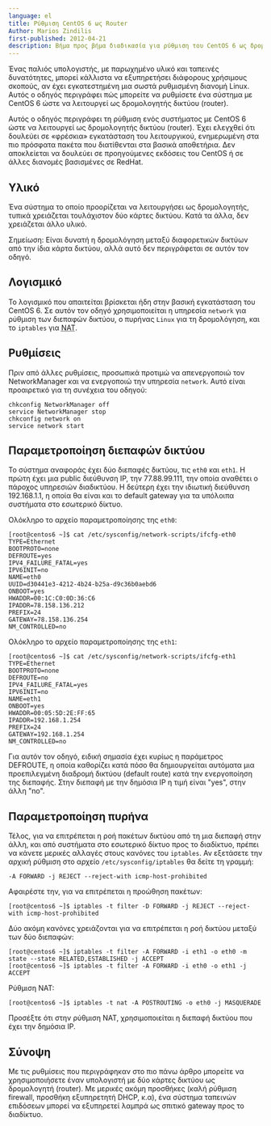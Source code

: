 ```yaml
---
language: el
title: Ρύθμιση CentOS 6 ως Router
Author: Marios Zindilis
first-published: 2012-04-21
description: Βήμα προς βήμα διαδικασία για ρύθμιση του CentOS 6 ως δρομολογητή δικτύου (router)
---
```


Ένας παλιός υπολογιστής, με παρωχημένο υλικό και ταπεινές δυνατότητες, μπορεί κάλλιστα να εξυπηρετήσει διάφορους
χρήσιμους σκοπούς, αν έχει εγκατεστημένη μια σωστά ρυθμισμένη διανομή Linux. Αυτός ο οδηγός περιγράφει πώς μπορείτε να
ρυθμίσετε ένα σύστημα με CentOS 6 ώστε να λειτουργεί ως δρομολογητής δικτύου (router).

<!-- read more -->

Αυτός ο οδηγός περιγράφει τη ρύθμιση ενός συστήματος με CentOS 6 ώστε να 
λειτουργεί ως δρομολογητής δικτύου (router). Έχει ελεγχθεί ότι δουλεύει 
σε «φρέσκια» εγκατάσταση του λειτουργικού, ενημερωμένη στα πιο πρόσφατα 
πακέτα που διατίθενται στα βασικά αποθετήρια. Δεν αποκλείεται να δουλεύει 
σε προηγούμενες εκδόσεις του CentOS ή σε άλλες διανομές βασισμένες σε 
RedHat. 

Υλικό
-----

Ένα σύστημα το οποίο προορίζεται να λειτουργήσει ως δρομολογητής, τυπικά 
χρειάζεται τουλάχιστον δύο κάρτες δικτύου. Κατά τα άλλα, δεν χρειάζεται άλλο 
υλικό.

Σημείωση: Είναι δυνατή η δρομολόγηση μεταξύ διαφορετικών δικτύων από την ίδια 
κάρτα δικτύου, αλλά αυτό δεν περιγράφεται σε αυτόν τον οδηγό. 

Λογισμικό
---------

Το λογισμικό που απαιτείται βρίσκεται ήδη στην βασική εγκατάσταση του 
CentOS 6. Σε αυτόν τον οδηγό χρησιμοποιείται η υπηρεσία `network` για 
ρύθμιση των διεπαφών δικτύου, ο πυρήνας `Linux` για τη δρομολόγηση, 
και το `iptables` για <abbr title="Network Address Translation">NAT</abbr>. 

Ρυθμίσεις
---------

Πριν από άλλες ρυθμίσεις, προσωπικά προτιμώ να απενεργοποιώ τον 
NetworkManager και να ενεργοποιώ την υπηρεσία `network`. Αυτό είναι 
προαιρετικό για τη συνέχεια του οδηγού:

    chkconfig NetworkManager off
    service NetworkManager stop
    chkconfig network on
    service network start

Παραμετροποίηση διεπαφών δικτύου 
--------------------------------

Το σύστημα αναφοράς έχει δύο διεπαφές δικτύου, τις `eth0` και `eth1`. Η 
πρώτη έχει μια public διεύθυνση IP, την 77.88.99.111, την οποία αναθέτει 
ο πάροχος υπηρεσιών διαδικτύου. Η δεύτερη έχει την ιδιωτική διεύθυνση 
192.168.1.1, η οποία θα είναι και το default gateway για τα υπόλοιπα 
συστήματα στο εσωτερικό δίκτυο.

Ολόκληρο το αρχείο παραμετροποίησης της `eth0`:

    [root@centos6 ~]$ cat /etc/sysconfig/network-scripts/ifcfg-eth0
    TYPE=Ethernet
    BOOTPROTO=none
    DEFROUTE=yes
    IPV4_FAILURE_FATAL=yes
    IPV6INIT=no
    NAME=eth0
    UUID=d30441e3-4212-4b24-b25a-d9c36b0aebd6
    ONBOOT=yes
    HWADDR=00:1C:C0:0D:36:C6
    IPADDR=78.158.136.212
    PREFIX=24
    GATEWAY=78.158.136.254
    NM_CONTROLLED=no

Ολόκληρο το αρχείο παραμετροποίησης της `eth1`:

    [root@centos6 ~]$ cat /etc/sysconfig/network-scripts/ifcfg-eth1
    TYPE=Ethernet
    BOOTPROTO=none
    DEFROUTE=no
    IPV4_FAILURE_FATAL=yes
    IPV6INIT=no
    NAME=eth1
    ONBOOT=yes
    HWADDR=00:05:5D:2E:FF:65
    IPADDR=192.168.1.254
    PREFIX=24
    GATEWAY=192.168.1.254
    NM_CONTROLLED=no

Για αυτόν τον οδηγό, ειδική σημασία έχει κυρίως η παράμετρος DEFROUTE, η 
οποία καθορίζει κατά πόσο θα δημιουργείται αυτόματα μια προεπιλεγμένη 
διαδρομή δικτύου (default route) κατά την ενεργοποίηση της διεπαφής. 
Στην διεπαφή με την δημόσια IP η τιμή είναι "yes", στην άλλη "no". 

Παραμετροποίηση πυρήνα
----------------------

Τέλος, για να επιτρέπεται η ροή πακέτων δικτύου από τη μια διεπαφή στην 
άλλη, και από συστήματα στο εσωτερικό δίκτυο προς το διαδίκτυο, πρέπει 
να κάνετε μερικές αλλαγές στους κανόνες του `iptables`. Αν εξετάσετε 
την αρχική ρύθμιση στο αρχείο `/etc/sysconfig/iptables` θα δείτε τη 
γραμμή:

    -A FORWARD -j REJECT --reject-with icmp-host-prohibited

Αφαιρέστε την, για να επιτρέπεται η προώθηση πακέτων:

    [root@centos6 ~]$ iptables -t filter -D FORWARD -j REJECT --reject-with icmp-host-prohibited

Δύο ακόμη κανόνες χρειάζονται για να επιτρέπεται η ροή δικτύου μεταξύ των δύο διεπαφών:

    [root@centos6 ~]$ iptables -t filter -A FORWARD -i eth1 -o eth0 -m state --state RELATED,ESTABLISHED -j ACCEPT
    [root@centos6 ~]$ iptables -t filter -A FORWARD -i eth0 -o eth1 -j ACCEPT

Ρύθμιση NAT:

    [root@centos6 ~]$ iptables -t nat -A POSTROUTING -o eth0 -j MASQUERADE

Προσέξτε ότι στην ρύθμιση NAT, χρησιμοποιείται η διεπαφή δικτύου που έχει την δημόσια IP.

Σύνοψη
------

Με τις ρυθμίσεις που περιγράφηκαν στο πιο πάνω άρθρο μπορείτε να χρησιμοποιήσετε έναν υπολογιστή με δύο κάρτες δικτύου ως δρομολογητή (router). Με μερικές ακόμη προσθήκες (καλή ρύθμιση firewall, προσθήκη εξυπηρετητή DHCP, κ.α), ένα σύστημα ταπεινών επιδόσεων μπορεί να εξυπηρετεί λαμπρά ως σπιτικό gateway προς το διαδίκτυο. 
